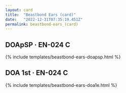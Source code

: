 ```yaml
---
layout: card
title:  "Beastbond Ears (card)"
date:   "2022-12-31T07:35:19.451Z"
permalink: beastbond-ears_(card)
---
```


## DOApSP &middot; EN-024 C

{% include templates/beastbond-ears-doapsp.html %}


## DOA 1st &middot; EN-024 C

{% include templates/beastbond-ears-doa1e.html %}
